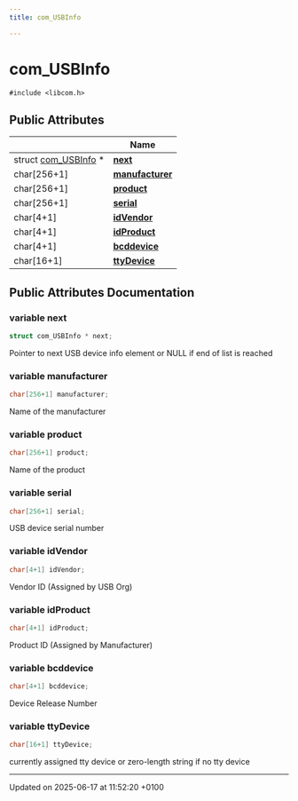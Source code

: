 ```yaml
---
title: com_USBInfo

---
```


# com_USBInfo






`#include <libcom.h>`

## Public Attributes

|                | Name           |
| -------------- | -------------- |
| struct [com_USBInfo](structcom___u_s_b_info.md) * | **[next](structcom___u_s_b_info.md#variable-next)**  |
| char[256+1] | **[manufacturer](structcom___u_s_b_info.md#variable-manufacturer)**  |
| char[256+1] | **[product](structcom___u_s_b_info.md#variable-product)**  |
| char[256+1] | **[serial](structcom___u_s_b_info.md#variable-serial)**  |
| char[4+1] | **[idVendor](structcom___u_s_b_info.md#variable-idvendor)**  |
| char[4+1] | **[idProduct](structcom___u_s_b_info.md#variable-idproduct)**  |
| char[4+1] | **[bcddevice](structcom___u_s_b_info.md#variable-bcddevice)**  |
| char[16+1] | **[ttyDevice](structcom___u_s_b_info.md#variable-ttydevice)**  |

## Public Attributes Documentation

### variable next

```cpp
struct com_USBInfo * next;
```


Pointer to next USB device info element or NULL if end of list is reached 


### variable manufacturer

```cpp
char[256+1] manufacturer;
```


Name of the manufacturer 


### variable product

```cpp
char[256+1] product;
```


Name of the product 


### variable serial

```cpp
char[256+1] serial;
```


USB device serial number 


### variable idVendor

```cpp
char[4+1] idVendor;
```


Vendor ID (Assigned by USB Org) 


### variable idProduct

```cpp
char[4+1] idProduct;
```


Product ID (Assigned by Manufacturer) 


### variable bcddevice

```cpp
char[4+1] bcddevice;
```


Device Release Number 


### variable ttyDevice

```cpp
char[16+1] ttyDevice;
```


currently assigned tty device or zero-length string if no tty device 


-------------------------------

Updated on 2025-06-17 at 11:52:20 +0100